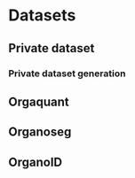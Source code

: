 # Datasets

## Private dataset

### Private dataset generation



## Orgaquant

## Organoseg

## OrganoID